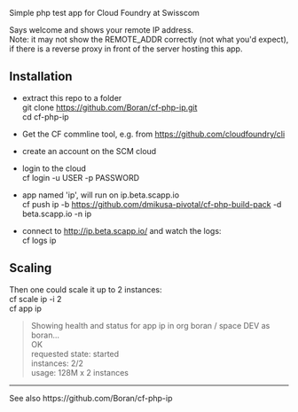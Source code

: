 Simple php test app for Cloud Foundry at Swisscom

Says welcome and shows your remote IP address.   
Note: it may not show the REMOTE_ADDR correctly (not what you'd expect), if there is a reverse proxy in front of the server hosting this app.


Installation
------------
- extract this repo to a folder  
  git clone https://github.com/Boran/cf-php-ip.git  
  cd cf-php-ip  

- Get the CF commline tool, e.g. from https://github.com/cloudfoundry/cli   
- create an account on the SCM cloud  
- login to the cloud   
  cf login -u USER -p PASSWORD

- app named 'ip', will run on ip.beta.scapp.io    
  cf push ip -b https://github.com/dmikusa-pivotal/cf-php-build-pack -d beta.scapp.io -n ip

- connect to http://ip.beta.scapp.io/ and watch the logs:  
  cf logs ip


Scaling
-------
Then one could scale it up to 2 instances:  
cf scale ip -i 2  
cf app ip  
> Showing health and status for app ip in org boran / space DEV as boran...  
OK    
requested state: started  
instances: 2/2  
usage: 128M x 2 instances  




<hr>
See also https://github.com/Boran/cf-php-ip
